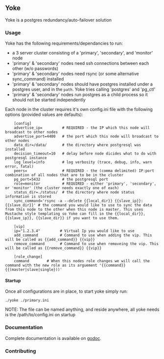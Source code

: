 ## Yoke

Yoke is a postgres redundancy/auto-failover solution


### Usage

Yoke has the following requirements/dependancies to run:

- a 3 server cluster consisting of a 'primary', 'secondary', and 'monitor' node
- 'primary' & 'secondary' nodes need ssh connections between each other (w/o passwords)
- 'primary' & 'secondary' nodes need rsync (or some alternative sync_command) installed
- 'primary' & 'secondary' nodes should have postgres installed under a postgres user, and in the `path`. Yoke tries calling 'postgres' and 'pg_ctl'
- 'primary' & 'secondary' nodes run postgres as a child process so it should not be started independently

Each node in the cluster requires it's own config.ini file with the following options (provided values are defaults):
```
    [config]
    advertise_ip=         # REQUIRED - the IP which this node will broadcast to other nodes
    advertise_port=4400   # the port which this node will broadcast to other nodes
    data_dir=/data/       # the directory where postgresql was installed
    decision_timeout=10   # delay before node dicides what to do with postgresql instance
    log_level=info        # log verbosity (trace, debug, info, warn error, fatal)
    peers=                # REQUIRED - the (comma delimited) IP:port combination of all nodes that are to be in the cluster
    pg_port=5432          # the postgresql port
    role=monitor          # REQUIRED - either 'primary', 'secondary', or 'monitor' (the cluster needs exactly one of each)
    status_dir=./status/  # the directory where node status information is stored
    sync_command='rsync -a --delete {{local_dir}} {{slave_ip}}:{{slave_dir}}' # the command you would like to use to sync the data from this node to the other when this node is master. This uses Mustache style templating so Yoke can fill in the {{local_dir}}, {{slave_ip}}, {{slave_dir}} if you want to use them.

    [vip]
    ip="1.2.3.4"         # Virtual Ip you would like to use
    add_command          # Command to use when adding the vip. This will be called as {{add_command}} {{vip}}
    remove_command       # Command to use when removeing the vip. This will be called as {{remove_command}} {{vip}}

    [role_change]
    command        # When this nodes role changes we will call the command with the new role as its arguement '{{command}} {{(master|slave|single}))'
```

#### Startup
Once all configurations are in place, to start yoke simply run:

    ./yoke ./primary.ini

NOTE: The file can be named anything, and reside anywhere, all yoke needs is the /path/to/config.ini on startup


### Documentation

Complete documentation is available on [godoc](http://godoc.org/github.com/pagodabox-tools/yoke).


### Contributing
